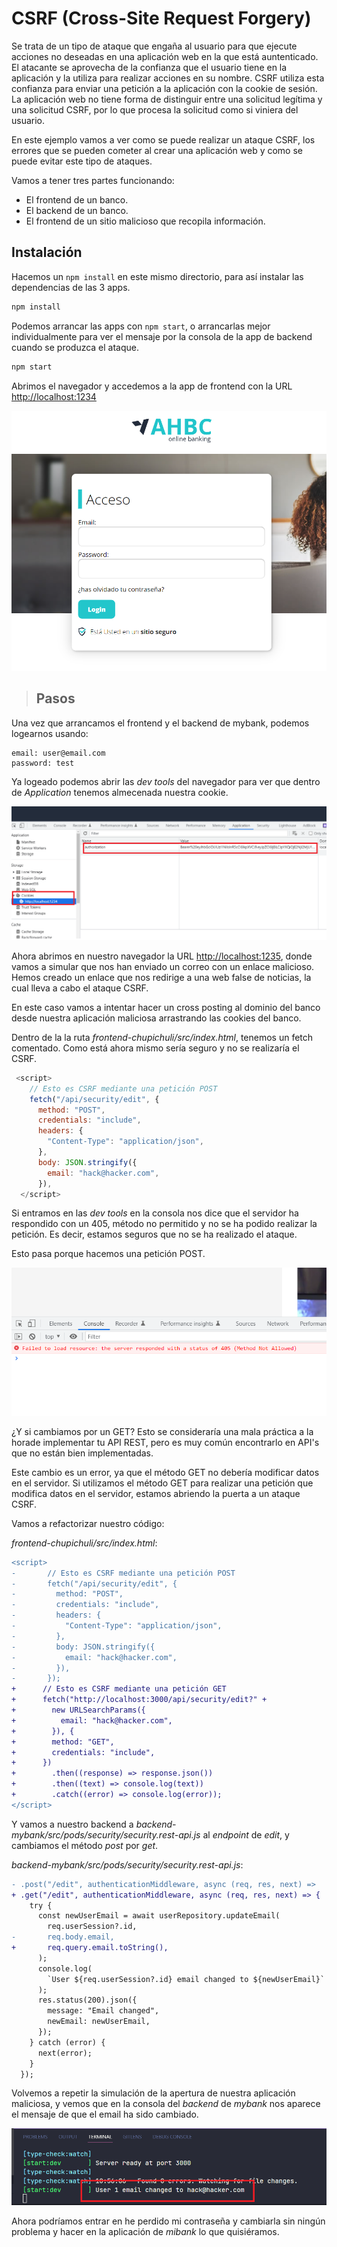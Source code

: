 # CSRF (Cross-Site Request Forgery)

Se trata de un tipo de ataque que engaña al usuario para que ejecute acciones no deseadas en una aplicación web en la que está auntenticado. El atacante se aprovecha de la confianza que el usuario tiene en la aplicación y la utiliza para realizar acciones en su nombre. CSRF utiliza esta confianza para enviar una petición a la aplicación con la cookie de sesión. La aplicación web no tiene forma de distinguir entre una solicitud legítima y una solicitud CSRF, por lo que procesa la solicitud como si viniera del usuario.

En este ejemplo vamos a ver como se puede realizar un ataque CSRF, los errores que se pueden cometer al crear una aplicación web y como se puede evitar este tipo de ataques.

Vamos a tener tres partes funcionando:

- El frontend de un banco.
- El backend de un banco.
- El frontend de un sitio malicioso que recopila información.

## Instalación

Hacemos un `npm install` en este mismo directorio, para así instalar las dependencias de las 3 apps.

```bash
npm install
```

Podemos arrancar las apps con `npm start`, o arrancarlas mejor individualmente para ver el mensaje por la consola de la app de backend cuando se produzca el ataque.

```bash
npm start

```

Abrimos el navegador y accedemos a la app de frontend con la URL [http://localhost:1234](http://localhost:1234)

![01](assets/01.png)

> ## Pasos

Una vez que arrancamos el frontend y el backend de mybank, podemos logearnos usando:

```text
email: user@email.com
password: test
```

Ya logeado podemos abrir las _dev tools_ del navegador para ver que dentro de _Application_ tenemos almecenada nuestra cookie.

![02](assets/02.png)

Ahora abrimos en nuestro navegador la URL [http://localhost:1235](http://localhost:1235), donde vamos a simular que nos han enviado un correo con un enlace malicioso. Hemos creado un enlace que nos redirige a una web false de noticias, la cual lleva a cabo el ataque CSRF.

En este caso vamos a intentar hacer un cross posting al dominio del banco desde nuestra aplicación maliciosa arrastrando las cookies del banco.

Dentro de la la ruta _frontend-chupichuli/src/index.html_, tenemos un fetch comentado. Como está ahora mismo sería seguro y no se realizaría el CSRF.

```javascript
 <script>
    // Esto es CSRF mediante una petición POST
    fetch("/api/security/edit", {
      method: "POST",
      credentials: "include",
      headers: {
        "Content-Type": "application/json",
      },
      body: JSON.stringify({
        email: "hack@hacker.com",
      }),
  </script>
```

Si entramos en las _dev tools_ en la consola nos dice que el servidor ha respondido con un 405, método no permitido y no se ha podido realizar la petición. Es decir, estamos seguros que no se ha realizado el ataque.

Esto pasa porque hacemos una petición POST.

![03](assets/03.png)

¿Y si cambiamos por un GET? Esto se consideraría una mala práctica a la horade implementar tu API REST, pero es muy común encontrarlo en API's que no
están bien implementadas.

Este cambio es un error, ya que el método GET no debería modificar datos en el servidor. Si utilizamos el método GET para realizar una petición que modifica datos en el servidor, estamos abriendo la puerta a un ataque CSRF.

Vamos a refactorizar nuestro código:

_frontend-chupichuli/src/index.html_:

```diff
<script>
-       // Esto es CSRF mediante una petición POST
-       fetch("/api/security/edit", {
-         method: "POST",
-         credentials: "include",
-         headers: {
-           "Content-Type": "application/json",
-         },
-         body: JSON.stringify({
-           email: "hack@hacker.com",
-         }),
-       });
+      // Esto es CSRF mediante una petición GET
+      fetch("http://localhost:3000/api/security/edit?" +
+        new URLSearchParams({
+          email: "hack@hacker.com",
+        }), {
+        method: "GET",
+        credentials: "include",
+      })
+        .then((response) => response.json())
+        .then((text) => console.log(text))
+        .catch((error) => console.log(error));
</script>
```

Y vamos a nuestro backend a _backend-mybank/src/pods/security/security.rest-api.js_ al _endpoint_ de _edit_, y cambiamos el método _post_ por _get_.

_backend-mybank/src/pods/security/security.rest-api.js_:

```diff
- .post("/edit", authenticationMiddleware, async (req, res, next) =>
+ .get("/edit", authenticationMiddleware, async (req, res, next) => {
    try {
      const newUserEmail = await userRepository.updateEmail(
        req.userSession?.id,
-       req.body.email,
+       req.query.email.toString(),
      );
      console.log(
        `User ${req.userSession?.id} email changed to ${newUserEmail}`
      );
      res.status(200).json({
        message: "Email changed",
        newEmail: newUserEmail,
      });
    } catch (error) {
      next(error);
    }
  });

```

Volvemos a repetir la simulación de la apertura de nuestra aplicación maliciosa, y vemos que en la consola del _backend_ de _mybank_ nos aparece el mensaje de que el email ha sido cambiado.

![04](assets/04.png)

Ahora podríamos entrar en he perdido mi contraseña y cambiarla sin ningún problema y hacer en la aplicación de _mibank_ lo que quisiéramos.
